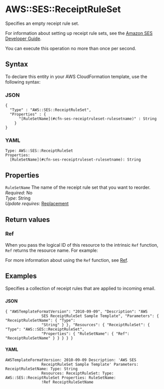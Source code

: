 # AWS::SES::ReceiptRuleSet<a name="aws-resource-ses-receiptruleset"></a>

Specifies an empty receipt rule set\.

For information about setting up receipt rule sets, see the [Amazon SES Developer Guide](https://docs.aws.amazon.com/ses/latest/DeveloperGuide/receiving-email-receipt-rule-set.html)\.

You can execute this operation no more than once per second\.

## Syntax<a name="aws-resource-ses-receiptruleset-syntax"></a>

To declare this entity in your AWS CloudFormation template, use the following syntax:

### JSON<a name="aws-resource-ses-receiptruleset-syntax.json"></a>

```
{
  "Type" : "AWS::SES::ReceiptRuleSet",
  "Properties" : {
      "[RuleSetName](#cfn-ses-receiptruleset-rulesetname)" : String
    }
}
```

### YAML<a name="aws-resource-ses-receiptruleset-syntax.yaml"></a>

```
Type: AWS::SES::ReceiptRuleSet
Properties: 
  [RuleSetName](#cfn-ses-receiptruleset-rulesetname): String
```

## Properties<a name="aws-resource-ses-receiptruleset-properties"></a>

`RuleSetName`  <a name="cfn-ses-receiptruleset-rulesetname"></a>
The name of the receipt rule set that you want to reorder\.  
*Required*: No  
*Type*: String  
*Update requires*: [Replacement](https://docs.aws.amazon.com/AWSCloudFormation/latest/UserGuide/using-cfn-updating-stacks-update-behaviors.html#update-replacement)

## Return values<a name="aws-resource-ses-receiptruleset-return-values"></a>

### Ref<a name="aws-resource-ses-receiptruleset-return-values-ref"></a>

When you pass the logical ID of this resource to the intrinsic `Ref` function, `Ref` returns the resource name\. For example:

For more information about using the `Ref` function, see [Ref](https://docs.aws.amazon.com/AWSCloudFormation/latest/UserGuide/intrinsic-function-reference-ref.html)\.

## Examples<a name="aws-resource-ses-receiptruleset--examples"></a>

Specifies a collection of receipt rules that are applied to incoming email\.

### <a name="aws-resource-ses-receiptruleset--examples--"></a>

#### JSON<a name="aws-resource-ses-receiptruleset--examples----json"></a>

```
{ "AWSTemplateFormatVersion": "2010-09-09", "Description": "AWS
                SES ReceiptRuleSet Sample Template", "Parameters": { "ReceiptRuleSetName": { "Type":
                "String" } }, "Resources": { "ReceiptRuleSet": { "Type": "AWS::SES::ReceiptRuleSet",
                "Properties": { "RuleSetName": { "Ref": "ReceiptRuleSetName" } } } } }
```

#### YAML<a name="aws-resource-ses-receiptruleset--examples----yaml"></a>

```
AWSTemplateFormatVersion: 2010-09-09 Description: 'AWS SES
                ReceiptRuleSet Sample Template' Parameters: ReceiptRuleSetName: Type: String
                Resources: ReceiptRuleSet: Type: AWS::SES::ReceiptRuleSet Properties: RuleSetName:
                !Ref ReceiptRuleSetName
```